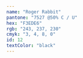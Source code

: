 ```yaml
---
name: "Roger Rabbit"
pantone: "7527 @50% C / U"
hex: "F3EDE6"
rgb: "243, 237, 230"
cmyk: "3, 4, 8, 0"
id: 12
textColor: "black"
---
```

